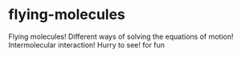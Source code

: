 # flying-molecules
Flying molecules! Different ways of solving the equations of motion! Intermolecular interaction! Hurry to see! for fun
